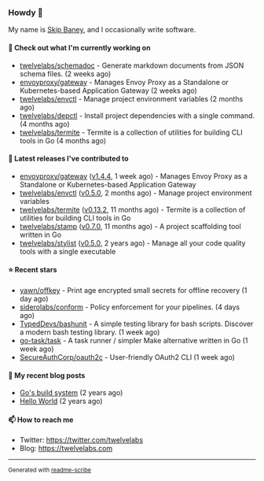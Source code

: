 ### Howdy 👋

My name is [Skip Baney](https://twelvelabs.com), and I occasionally write software.

#### 👷 Check out what I'm currently working on

- [twelvelabs/schemadoc](https://github.com/twelvelabs/schemadoc) - Generate markdown documents from JSON schema files. (2 weeks ago)
- [envoyproxy/gateway](https://github.com/envoyproxy/gateway) - Manages Envoy Proxy as a Standalone or Kubernetes-based Application Gateway (2 weeks ago)
- [twelvelabs/envctl](https://github.com/twelvelabs/envctl) - Manage project environment variables (2 months ago)
- [twelvelabs/depctl](https://github.com/twelvelabs/depctl) - Install project dependencies with a single command. (4 months ago)
- [twelvelabs/termite](https://github.com/twelvelabs/termite) - Termite is a collection of utilities for building CLI tools in Go (4 months ago)

#### 🔭 Latest releases I've contributed to

- [envoyproxy/gateway](https://github.com/envoyproxy/gateway) ([v1.4.4](https://github.com/envoyproxy/gateway/releases/tag/v1.4.4), 1 week ago) - Manages Envoy Proxy as a Standalone or Kubernetes-based Application Gateway
- [twelvelabs/envctl](https://github.com/twelvelabs/envctl) ([v0.5.0](https://github.com/twelvelabs/envctl/releases/tag/v0.5.0), 2 months ago) - Manage project environment variables
- [twelvelabs/termite](https://github.com/twelvelabs/termite) ([v0.13.2](https://github.com/twelvelabs/termite/releases/tag/v0.13.2), 11 months ago) - Termite is a collection of utilities for building CLI tools in Go
- [twelvelabs/stamp](https://github.com/twelvelabs/stamp) ([v0.7.0](https://github.com/twelvelabs/stamp/releases/tag/v0.7.0), 11 months ago) - A project scaffolding tool written in Go
- [twelvelabs/stylist](https://github.com/twelvelabs/stylist) ([v0.5.0](https://github.com/twelvelabs/stylist/releases/tag/v0.5.0), 2 years ago) - Manage all your code quality tools with a single executable

#### ⭐ Recent stars

- [yawn/offkey](https://github.com/yawn/offkey) - Print age encrypted small secrets for offline recovery (1 day ago)
- [siderolabs/conform](https://github.com/siderolabs/conform) - Policy enforcement for your pipelines. (4 days ago)
- [TypedDevs/bashunit](https://github.com/TypedDevs/bashunit) - A simple testing library for bash scripts. Discover a modern bash testing library. (1 week ago)
- [go-task/task](https://github.com/go-task/task) - A task runner / simpler Make alternative written in Go (1 week ago)
- [SecureAuthCorp/oauth2c](https://github.com/SecureAuthCorp/oauth2c) - User-friendly OAuth2 CLI (1 week ago)

#### 📜 My recent blog posts

- [Go&#39;s build system](https://twelvelabs.com/2023/01/02/go-build-system/) (2 years ago)
- [Hello World](https://twelvelabs.com/2022/11/20/hello-world/) (2 years ago)

#### 📫 How to reach me

- Twitter: <https://twitter.com/twelvelabs>
- Blog: <https://twelvelabs.com>

---

<sup>Generated with [readme-scribe](https://github.com/muesli/readme-scribe)</sup>
